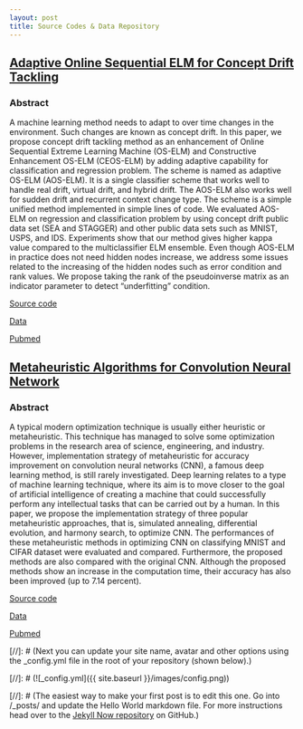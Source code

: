 ```yaml
---
layout: post
title: Source Codes & Data Repository
---
```


## [Adaptive Online Sequential ELM for Concept Drift Tackling](https://www.hindawi.com/journals/cin/2016/8091267/)

### Abstract

A machine learning method needs to adapt to over time changes in the environment. Such changes are known as concept drift. In this paper, we propose concept drift tackling method as an enhancement of Online Sequential Extreme Learning Machine (OS-ELM) and Constructive Enhancement OS-ELM (CEOS-ELM) by adding adaptive capability for classification and regression problem. The scheme is named as adaptive OS-ELM (AOS-ELM). It is a single classifier scheme that works well to handle real drift, virtual drift, and hybrid drift. The AOS-ELM also works well for sudden drift and recurrent context change type. The scheme is a simple unified method implemented in simple lines of code. We evaluated AOS-ELM on regression and classification problem by using concept drift public data set (SEA and STAGGER) and other public data sets such as MNIST, USPS, and IDS. Experiments show that our method gives higher kappa value compared to the multiclassifier ELM ensemble. Even though AOS-ELM in practice does not need hidden nodes increase, we address some issues related to the increasing of the hidden nodes such as error condition and rank values. We propose taking the rank of the pseudoinverse matrix as an indicator parameter to detect “underfitting” condition.

[Source code](https://github.com/mlcv-lab/adaptive-OS-ELM)

[Data](https://drive.google.com/?authuser=0#folders/0B8Db7VyHy5jocnNuOGJzTW4xMVU)

[Pubmed](http://www.ncbi.nlm.nih.gov/pmc/articles/PMC4993962/)


## [Metaheuristic Algorithms for Convolution Neural Network](https://www.hindawi.com/journals/cin/2016/1537325/)

### Abstract

A typical modern optimization technique is usually either heuristic or metaheuristic. This technique has managed to solve some optimization problems in the research area of science, engineering, and industry. However, implementation strategy of metaheuristic for accuracy improvement on convolution neural networks (CNN), a famous deep learning method, is still rarely investigated. Deep learning relates to a type of machine learning technique, where its aim is to move closer to the goal of artificial intelligence of creating a machine that could successfully perform any intellectual tasks that can be carried out by a human. In this paper, we propose the implementation strategy of three popular metaheuristic approaches, that is, simulated annealing, differential evolution, and harmony search, to optimize CNN. The performances of these metaheuristic methods in optimizing CNN on classifying MNIST and CIFAR dataset were evaluated and compared. Furthermore, the proposed methods are also compared with the original CNN. Although the proposed methods show an increase in the computation time, their accuracy has also been improved (up to 7.14 percent).

[Source code](https://github.com/mlcv-lab/adaptive-OS-ELM)

[Data](https://drive.google.com/?authuser=0#folders/0B8Db7VyHy5jocnNuOGJzTW4xMVU)

[Pubmed](http://www.ncbi.nlm.nih.gov/pmc/articles/PMC4916328/)



[//]: # (Next you can update your site name, avatar and other options using the _config.yml file in the root of your repository (shown below).)

[//]: # (![_config.yml]({{ site.baseurl }}/images/config.png))

[//]: # (The easiest way to make your first post is to edit this one. Go into /_posts/ and update the Hello World markdown file. For more instructions head over to the [Jekyll Now repository](https://github.com/barryclark/jekyll-now) on GitHub.)

